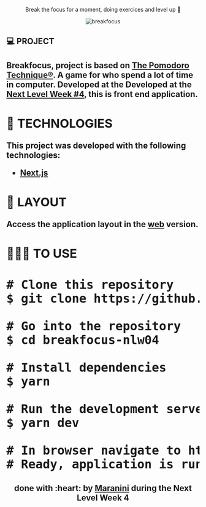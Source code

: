<p align="center">Break the focus for a moment, doing exercices and level up 🚀</p>

<p align="center"><img alt="breakfocus" src="https://i.ibb.co/QfCXK7B/Captura-de-tela-de-2021-03-05-19-06-30.png"></p>

<h2>💻 PROJECT<h2>
<p><strong>Breakfocus<strong/>, project is based on <a href="https://francescocirillo.com/pages/pomodoro-technique" rel="nofollow">The Pomodoro Technique®</a>. A game for who spend a lot of time in computer. Developed at the Developed at the <a href="https://nextlevelweek.com/">Next Level Week #4</a>, this is front end application.</p>

<h2>🚀 TECHNOLOGIES</h2>
<p>This project was developed with the following technologies:</p>
<ul>
<li><a href="https://nextjs.org/" rel="nofollow">Next.js</a></li>
</ul>
    
<h2>🔖 LAYOUT</h2>
<p>Access the application layout in the <a href="https://www.figma.com/file/DS3hYfTIzPaCzrl7RnG608/Move.it-1.0">web</a> version.</p>

<h2>👨🏽‍💻 TO USE <h2/>
 
<div class="highlight highlight-source-shell">
<pre><span># Clone this repository</span>
$ git clone https://github.com/pedromaranini/breakfocus-nlw04.git <br/>
<span># Go into the repository</span>
$ <span>cd</span> breakfocus-nlw04 <br/>
<span># Install dependencies</span>
$ yarn <br/>
<span># Run the development server</span>
$ yarn dev <br/>
<span># In browser navigate to http://localhost:3000</span>
<span># Ready, application is running.</span>
</pre>
</div>

<h4 align="center">done with :heart: by <a href="https://www.linkedin.com/in/pedromaranini30/">Maranini</a> during the Next Level Week 4</h4>
